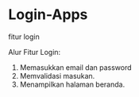 # Login-Apps
fitur login

Alur Fitur Login:
1. Memasukkan email dan password
2. Memvalidasi masukan.
3. Menampilkan halaman beranda.
